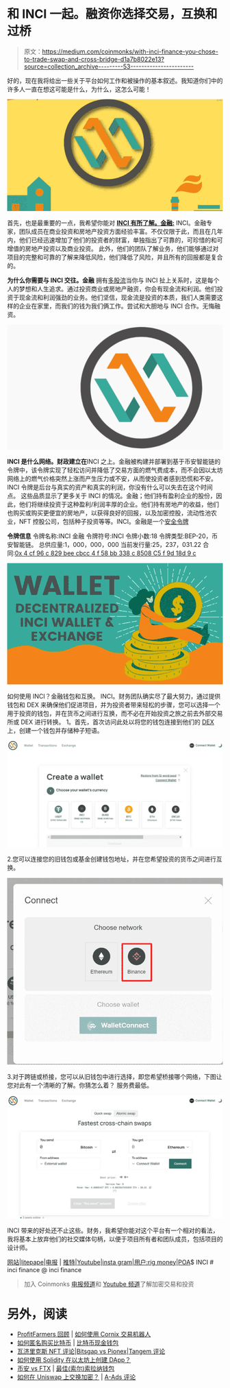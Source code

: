 # 和 INCI 一起。融资你选择交易，互换和过桥

> 原文：<https://medium.com/coinmonks/with-inci-finance-you-chose-to-trade-swap-and-cross-bridge-d1a7b8022e13?source=collection_archive---------53----------------------->

好的，现在我将给出一些关于平台如何工作和被操作的基本叙述。我知道你们中的许多人一直在想这可能是什么，为什么，这怎么可能！

![](img/a503b90439658f2825fc64816dc9ad85.png)

首先，也是最重要的一点，我希望你能对 [**INCI 有所了解。金融:**](https://inci.finance/) INCI。金融专家，团队成员在商业投资和房地产投资方面经验丰富。不仅仅限于此，而且在几年内，他们已经迅速增加了他们的投资者的财富，单独指出了可靠的，可珍惜的和可增值的房地产投资以及商业投资。
此外，他们的团队了解业务，他们能够通过对项目的完整和可靠的了解来降低风险，他们降低了风险，并且所有的回报都是复合的。

**为什么你需要与 INCI 交往。金融**
拥有[多股流](https://inci.finance/)当你与 INCI 扯上关系时，这是每个人的梦想和人生追求。通过投资商业或房地产融资，你会有现金流和利润。他们投资于现金流和利润强劲的业务。他们坚信，现金流是投资的本质，我们人类需要这样的企业在家里，而我们的钱为我们俩工作。尝试和大胆地与 INCI 合作。无悔融资。

![](img/2b8e34cb03519627b75f0d808e7bfb2e.png)

**INCI 是什么网络。财政建立在**INCI
之上。金融被构建并部署到基于币安智能链的令牌中，该令牌实现了轻松访问并降低了交易方面的燃气费成本，而不会因以太坊网络上的燃气价格突然上涨而产生压力或不安，从而使投资者感到恐慌和不安。INCI 令牌是后台与真实的资产和真实的利润，你没有什么可以失去在这个时间点。
这些品质显示了更多关于 INCI 的情况。金融；他们持有盈利企业的股份，因此，他们将继续投资于这种盈利/利润丰厚的企业。他们持有房地产的收益，他们也购买或购买更便宜的房地产，以获得良好的回报，以及加密控股，流动性池农业，NFT 控股公司，包括种子投资等等。INCI。金融是一个[安全令牌](https://inci.finance/)

**令牌信息** 令牌名称:INCI 金融
令牌符号:INCI
令牌小数:18
令牌类型:BEP-20，币安智能链。
总供应量:1，000，000，000
当前发行量:25，237，031.22
合同:[0x 4 cf 96 c 829 bee cbcc 4 f 58 bb 338 c 8508 C5 f 9d 18d 9 c](https://bscscan.com/token/0x4cf96c829beecbcc4f58bb338c8508c5f9d18d9c)

![](img/9ac3da2da5eb6bb433e4a6c9020cd3d6.png)

如何使用 INCI？金融钱包和互换。
INCI。财务团队确实尽了最大努力，通过提供钱包和 DEX 来确保他们促进项目，并为投资者带来轻松的步骤，您可以选择一个用于投资的钱包，并在货币之间进行互换，而不必在开始投资之旅之前去外部交易所或 DEX 进行转换。
1。首先，首次访问此处以将您的钱包连接到他们的 [DEX](https://inci.finance/wallet/#/createWallet) 上，创建一个钱包并存储种子短语。

![](img/081058604ae79da9eb9e5f6f74ae72de.png)

2.您可以连接您的旧钱包或基金创建钱包地址，并在您希望投资的货币之间进行互换。

![](img/0ddfab3f0296bdb5214abd4dbc4a0360.png)

3.对于跨链或桥接，您可以从旧钱包中进行选择，即您希望桥接哪个网络，下图让您对此有一个清晰的了解。你猜怎么着？
服务费最低。

![](img/19e35a43be268a0e374cef59dac69c5b.png)

INCI 带来的好处还不止这些。财务，我希望你能对这个平台有一个相对的看法，我将基本上放弃他们的社交媒体句柄，以便于项目所有者和团队成员，包括项目的设计师。

[网站](https://inci.finance/)|[litepape](https://inci.finance/inci-finance-2/)|[电报](http://t.me/incifinance) | [推特](https://twitter.com/incifinance)|[Youtube](https://youtube.com/Inci.finance)|[insta gram](https://instagram.com/incifinance)|[用户:rig money](https://bitcointalk.org/index.php?action=profile;u=3380226)|[POA](https://bitcointalk.org/index.php?topic=5392829.msg59740905#msg59740905)$ INCI # inci finance @ inci finance

> 加入 Coinmonks [电报频道](https://t.me/coincodecap)和 [Youtube 频道](https://www.youtube.com/c/coinmonks/videos)了解加密交易和投资

# 另外，阅读

*   [ProfitFarmers 回顾](https://coincodecap.com/profitfarmers-review) | [如何使用 Cornix 交易机器人](https://coincodecap.com/cornix-trading-bot)
*   [如何匿名购买比特币](https://coincodecap.com/buy-bitcoin-anonymously) | [比特币现金钱包](https://coincodecap.com/bitcoin-cash-wallets)
*   [瓦济里克斯 NFT 评论](https://coincodecap.com/wazirx-nft-review)|[Bitsgap vs Pionex](https://coincodecap.com/bitsgap-vs-pionex)|[Tangem 评论](https://coincodecap.com/tangem-wallet-review)
*   [如何使用 Solidity 在以太坊上创建 DApp？](https://coincodecap.com/create-a-dapp-on-ethereum-using-solidity)
*   [币安 vs FTX](https://coincodecap.com/binance-vs-ftx) | [最佳(索尔)索拉纳钱包](https://coincodecap.com/solana-wallets)
*   [如何在 Uniswap 上交换加密？](https://coincodecap.com/swap-crypto-on-uniswap) | [A-Ads 评论](https://coincodecap.com/a-ads-review)